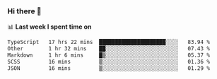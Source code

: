 ### Hi there 👋

<!--
**DBvc/DBvc** is a ✨ _special_ ✨ repository because its `README.md` (this file) appears on your GitHub profile.

Here are some ideas to get you started:

- 🔭 I’m currently working on ...
- 🌱 I’m currently learning ...
- 👯 I’m looking to collaborate on ...
- 🤔 I’m looking for help with ...
- 💬 Ask me about ...
- 📫 How to reach me: ...
- 😄 Pronouns: ...
- ⚡ Fun fact: ...
-->

📊 **Last week I spent time on**
<!--START_SECTION:waka-->

```txt
TypeScript   17 hrs 22 mins  █████████████████████░░░░   83.94 %
Other        1 hr 32 mins    ██░░░░░░░░░░░░░░░░░░░░░░░   07.43 %
Markdown     1 hr 6 mins     █▒░░░░░░░░░░░░░░░░░░░░░░░   05.37 %
SCSS         16 mins         ▒░░░░░░░░░░░░░░░░░░░░░░░░   01.36 %
JSON         16 mins         ▒░░░░░░░░░░░░░░░░░░░░░░░░   01.29 %
```

<!--END_SECTION:waka-->
